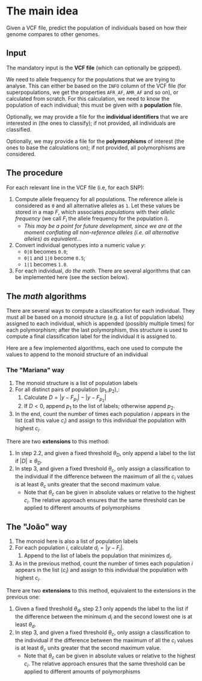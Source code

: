 # The main idea

Given a VCF file, predict the population of individuals based on how their genome compares to other genomes.


## Input

The mandatory input is the **VCF file** (which can optionally be gzipped).

We need to allele frequency for the populations that we are trying to analyse. This can either be based on the `INFO` column of the VCF file (for superpopulations, we get the properties `AFR_AF`, `AMR_AF` and so on), or calculated from scratch. For this calculation, we need to know the population of each individual; this must be given with a **population** file.

Optionally, we may provide a file for the **individual identifiers** that we are interested in (the ones to classify); if not provided, all individuals are classified.

Optionally, we may provide a file for the **polymorphisms** of interest (the ones to base the calculations on); if not provided, all polymorphisms are considered.


## The procedure

For each relevant line in the VCF file (i.e, for each SNP):
1. Compute allele frequency for all populations. The reference allele is considered as `0` and all alternative alleles as `1`. Let these values be stored in a map $F$, which associates *populations* with their *allelic frequency* (we call $F_i$ the allele frequency for the population $i$).
    * *This may be a point for future development, since we are at the moment conflating all non-reference alleles (i.e. all alternative alleles) as equivalent...*
2. Convert individual genotypes into a numeric value $y$:
    * `0|0` becomes `0.0`;
    * `0|1` and `1|0` become `0.5`;
    * `1|1` becomes `1.0`.
3. For each individual, *do the math*. There are several algorithms that can be implemented here (see the section below).


## The *math* algorithms

There are several ways to compute a classification for each individual. They must all be based on a monoid structure (e.g. a list of population labels) assigned to each individual, which is appended (possibly multiple times) for each polymorphism; after the last polymorphism, this structure is used to compute a final classification label for the individual it is assigned to.

Here are a few implemented algorithms, each one used to compute the values to append to the monoid structure of an individual


### The "Mariana" way

1. The monoid structure is a list of population labels
2. For all distinct pairs of population $(p_1, p_2)$,:
    1. Calculate $D = |y-F_{p_1}| - |y-F_{p_2}|$
    2. If $D<0$, append $p_1$ to the list of labels; otherwise append $p_2$.
3. In the end, count the number of times each population $i$ appears in the list (call this value $c_i$) and assign to this individual the population with highest $c_i$.

There are two **extensions** to this method:
1. In step 2.2, and given a fixed threshold $\theta_D$, only append a label to the list if $|D| \ge \theta_D$.
2. In step 3, and given a fixed threshold $\theta_c$, only assign a classification to the individual if the difference between the maximum of all the $c_i$ values is at least $\theta_c$ units greater that the second maximum value.
    * Note that $\theta_c$ can be given in absolute values or relative to the highest $c_i$. The relative approach ensures that the same threshold can be applied to different amounts of polymorphisms


## The "João" way

1. The monoid here is also a list of population labels
2. For each population $i$, calculate $d_i = |y - F_i|$.
    1. Append to the list of labels the population that minimizes $d_i$.
3. As in the previous method, count the number of times each population $i$ appears in the list ($c_i$) and assign to this individual the population with highest $c_i$.

There are two **extensions** to this method, equivalent to the extensions in the previous one:
1. Given a fixed threshold $\theta_d$, step 2.1 only appends the label to the list if the difference between the minimum $d_i$ and the second lowest one is at least $\theta_d$.
2. In step 3, and given a fixed threshold $\theta_c$, only assign a classification to the individual if the difference between the maximum of all the $c_i$ values is at least $\theta_c$ units greater that the second maximum value.
    * Note that $\theta_c$ can be given in absolute values or relative to the highest $c_i$. The relative approach ensures that the same threshold can be applied to different amounts of polymorphisms
